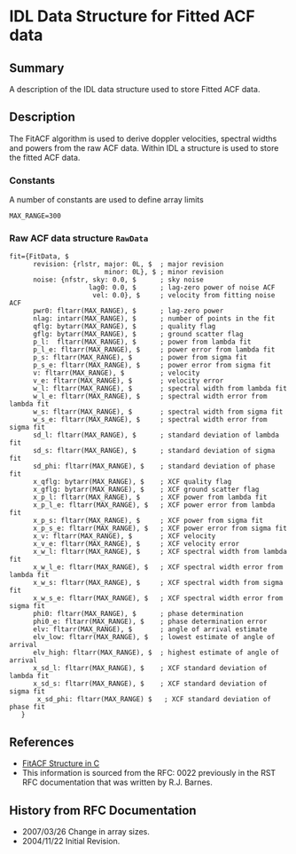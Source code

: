 <!--
(C) copyright VT SuperDARN, Virginia Polytechnic Institute & State University
author: Kevin Sterne
-->

# IDL Data Structure for Fitted ACF data

## Summary

A description of the IDL data structure used to store Fitted ACF data.

## Description

The FitACF algorithm is used to derive doppler velocities, spectral widths and powers from the raw ACF data. Within IDL a structure is used to store the fitted ACF data.

### Constants

A number of constants are used to define array limits
```
MAX_RANGE=300
```

### Raw ACF data structure `RawData`

```
fit={FitData, $
      revision: {rlstr, major: 0L, $  ; major revision
                        minor: 0L}, $ ; minor revision
      noise: {nfstr, sky: 0.0, $      ; sky noise
                    lag0: 0.0, $      ; lag-zero power of noise ACF
                     vel: 0.0}, $     ; velocity from fitting noise ACF
      pwr0: fltarr(MAX_RANGE), $      ; lag-zero power
      nlag: intarr(MAX_RANGE), $      ; number of points in the fit
      qflg: bytarr(MAX_RANGE), $      ; quality flag
      gflg: bytarr(MAX_RANGE), $      ; ground scatter flag
      p_l:  fltarr(MAX_RANGE), $      ; power from lambda fit 
      p_l_e: fltarr(MAX_RANGE), $     ; power error from lambda fit 
      p_s: fltarr(MAX_RANGE), $       ; power from sigma fit 
      p_s_e: fltarr(MAX_RANGE), $     ; power error from sigma fit  
      v: fltarr(MAX_RANGE), $         ; velocity
      v_e: fltarr(MAX_RANGE), $       ; velocity error
      w_l: fltarr(MAX_RANGE), $       ; spectral width from lambda fit
      w_l_e: fltarr(MAX_RANGE), $     ; spectral width error from lambda fit
      w_s: fltarr(MAX_RANGE), $       ; spectral width from sigma fit
      w_s_e: fltarr(MAX_RANGE), $     ; spectral width error from sigma fit 
      sd_l: fltarr(MAX_RANGE), $      ; standard deviation of lambda fit
      sd_s: fltarr(MAX_RANGE), $      ; standard deviation of sigma fit
      sd_phi: fltarr(MAX_RANGE), $    ; standard deviation of phase fit 
      x_qflg: bytarr(MAX_RANGE), $    ; XCF quality flag
      x_gflg: bytarr(MAX_RANGE), $    ; XCF ground scatter flag
      x_p_l: fltarr(MAX_RANGE), $     ; XCF power from lambda fit
      x_p_l_e: fltarr(MAX_RANGE), $   ; XCF power error from lambda fit 
      x_p_s: fltarr(MAX_RANGE), $     ; XCF power from sigma fit
      x_p_s_e: fltarr(MAX_RANGE), $   ; XCF power error from sigma fit 
      x_v: fltarr(MAX_RANGE), $       ; XCF velocity
      x_v_e: fltarr(MAX_RANGE), $     ; XCF velocity error
      x_w_l: fltarr(MAX_RANGE), $     ; XCF spectral width from lambda fit
      x_w_l_e: fltarr(MAX_RANGE), $   ; XCF spectral width error from lambda fit
      x_w_s: fltarr(MAX_RANGE), $     ; XCF spectral width from sigma fit
      x_w_s_e: fltarr(MAX_RANGE), $   ; XCF spectral width error from sigma fit
      phi0: fltarr(MAX_RANGE), $      ; phase determination
      phi0_e: fltarr(MAX_RANGE), $    ; phase determination error  
      elv: fltarr(MAX_RANGE), $       ; angle of arrival estimate
      elv_low: fltarr(MAX_RANGE), $   ; lowest estimate of angle of arrival
      elv_high: fltarr(MAX_RANGE), $  ; highest estimate of angle of arrival
      x_sd_l: fltarr(MAX_RANGE), $    ; XCF standard deviation of lambda fit
      x_sd_s: fltarr(MAX_RANGE), $    ; XCF standard deviation of sigma fit
       x_sd_phi: fltarr(MAX_RANGE) $   ; XCF standard deviation of phase fit 
   }
```

## References
- [FitACF Structure in C](fitacf_struct_c.md)
- This information is sourced from the RFC: 0022 previously in the RST RFC documentation that was written by R.J. Barnes.

## History from RFC Documentation

- 2007/03/26  Change in array sizes.
- 2004/11/22  Initial Revision.
